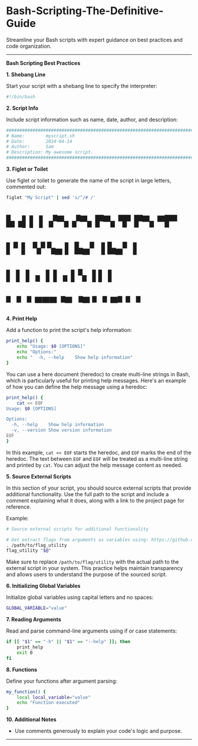 # Bash-Scripting-The-Definitive-Guide
Streamline your Bash scripts with expert guidance on best practices and code organization.

---

**Bash Scripting Best Practices**

**1. Shebang Line**

Start your script with a shebang line to specify the interpreter:

```bash
#!/bin/bash
```

**2. Script Info**

Include script information such as name, date, author, and description:

```bash
################################################################################
# Name:        myscript.sh
# Date:        2024-04-14
# Author:      Sam
# Description: My awesome script.
################################################################################
```

**3. Figlet or Toilet**

Use figlet or toilet to generate the name of the script in large letters, commented out:

```bash
figlet "My Script" | sed 's/^/# /'
```
# ▙▗▌▌ ▌  ▞▀▖▞▀▖▛▀▖▜▘▛▀▖▀▛▘
# ▌▘▌▝▞   ▚▄ ▌  ▙▄▘▐ ▙▄▘ ▌ 
# ▌ ▌ ▌   ▖ ▌▌ ▖▌▚ ▐ ▌   ▌ 
# ▘ ▘ ▘▀▀▀▝▀ ▝▀ ▘ ▘▀▘▘   ▘ 

**4. Print Help**

Add a function to print the script's help information:

```bash
print_help() {
    echo "Usage: $0 [OPTIONS]"
    echo "Options:"
    echo "  -h, --help    Show help information"
}
```

You can use a here document (heredoc) to create multi-line strings in Bash, which is particularly useful for printing help messages. Here's an example of how you can define the help message using a heredoc:

```bash
print_help() {
    cat << EOF
Usage: $0 [OPTIONS]

Options:
  -h, --help    Show help information
  -v, --version Show version information
EOF
}
```

In this example, `cat << EOF` starts the heredoc, and `EOF` marks the end of the heredoc. The text between `EOF` and `EOF` will be treated as a multi-line string and printed by `cat`. You can adjust the help message content as needed.

**5. Source External Scripts**

In this section of your script, you should source external scripts that provide additional functionality. Use the full path to the script and include a comment explaining what it does, along with a link to the project page for reference.

Example:

```bash
# Source external scripts for additional functionality

# Get extract flags from arguments as variables using: https://github.com/AmosNimos/flag
. /path/to/flag_utility
flag_utility "$@"
```

Make sure to replace `/path/to/flag/utility` with the actual path to the external script in your system. This practice helps maintain transparency and allows users to understand the purpose of the sourced script.

**6. Initializing Global Variables**

Initialize global variables using capital letters and no spaces:

```bash
GLOBAL_VARIABLE="value"
```

**7. Reading Arguments**

Read and parse command-line arguments using if or case statements:

```bash
if [[ "$1" == "-h" || "$1" == "--help" ]]; then
    print_help
    exit 0
fi
```

**8. Functions**

Define your functions after argument parsing:

```bash
my_function() {
    local local_variable="value"
    echo "Function executed"
}
```

**10. Additional Notes**

- Use comments generously to explain your code's logic and purpose.

---
